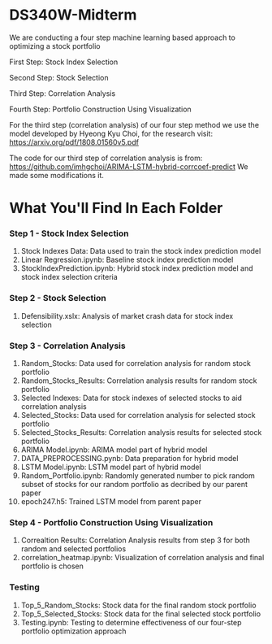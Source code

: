 # DS340W-Midterm
We are conducting a four step machine learning based approach to optimizing a stock portfolio

First Step: Stock Index Selection

Second Step: Stock Selection

Third Step: Correlation Analysis

Fourth Step: Portfolio Construction Using Visualization

For the third step (correlation analysis) of our four step method we use the model developed by Hyeong Kyu Choi, for the research visit: https://arxiv.org/pdf/1808.01560v5.pdf

The code for our third step of correlation analysis is from: https://github.com/imhgchoi/ARIMA-LSTM-hybrid-corrcoef-predict 
We made some modifications it.

# What You'll Find In Each Folder
### Step 1 - Stock Index Selection
1. Stock Indexes Data: Data used to train the stock index prediction model
2. Linear Regression.ipynb: Baseline stock index prediction model
3. StockIndexPrediction.ipynb: Hybrid stock index prediction model and stock index selection criteria

### Step 2 - Stock Selection
1. Defensibility.xslx: Analysis of market crash data for stock index selection

### Step 3 - Correlation Analysis
1. Random_Stocks: Data used for correlation analysis for random stock portfolio
2. Random_Stocks_Results: Correlation analysis results for random stock portfolio
3. Selected Indexes: Data for stock indexes of selected stocks to aid correlation analysis
4. Selected_Stocks: Data used for correlation analysis for selected stock portfolio
5. Selected_Stocks_Results: Correlation analysis results for selected stock portfolio
6. ARIMA Model.ipynb: ARIMA model part of hybrid model
7. DATA_PREPROCESSING.pynb: Data preparation for hybrid model
8. LSTM Model.ipynb: LSTM model part of hybrid model
9. Random_Portfolio.ipynb: Randomly generated number to pick random subset of stocks for our random portfolio as decribed by our parent paper
10. epoch247.h5: Trained LSTM model from parent paper

### Step 4 - Portfolio Construction Using Visualization
1. Correaltion Results: Correlation Analysis results from step 3 for both random and selected portfolios
2. correlation_heatmap.ipynb: Visualization of correlation analysis and final portfolio is chosen

### Testing
1. Top_5_Random_Stocks: Stock data for the final random stock portfolio
2. Top_5_Selected_Stocks: Stock data for the final selected stock portfolio
3. Testing.ipynb: Testing to determine effectiveness of our four-step portfolio optimization approach
